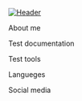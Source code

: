 [![Header](https://github.com/alexhramykaqa/alexhramykaqa/blob/main/assets/logo.png)](https://github.com/alexhramykaqa)

About me

Test documentation

Test tools

Langueges

Social media